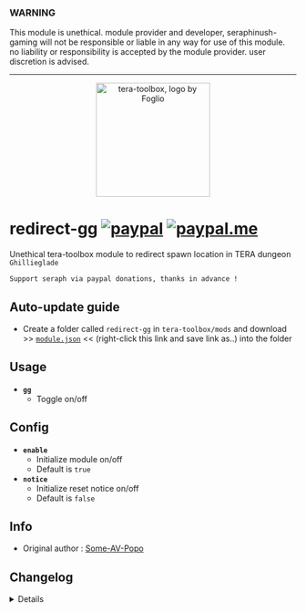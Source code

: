 ### WARNING
This module is unethical. module provider and developer, seraphinush-gaming will not be responsible or liable in any way for use of this module. no liability or responsibility is accepted by the module provider. user discretion is advised.

---

<p align="center">
<a href="#">
<img src="https://github.com/seraphinush-gaming/pastebin/blob/master/logo_ttb_trans.png?raw=true" width="200" height="200" alt="tera-toolbox, logo by Foglio" />
</a>
</p>

# redirect-gg [![paypal](https://img.shields.io/badge/paypal-donate-333333.svg?colorA=253B80&colorB=333333)](https://www.paypal.com/cgi-bin/webscr?cmd=_s-xclick&hosted_button_id=B7QQJZV9L5P2J&source=url) [![paypal.me](https://img.shields.io/badge/paypal.me-donate-333333.svg?colorA=169BD7&colorB=333333)](https://www.paypal.me/seraphinush)
Unethical tera-toolbox module to redirect spawn location in TERA dungeon `Ghillieglade`
```
Support seraph via paypal donations, thanks in advance !
```

## Auto-update guide
- Create a folder called `redirect-gg` in `tera-toolbox/mods` and download >> [`module.json`](https://raw.githubusercontent.com/seraphinush-gaming/redirect-gg/master/module.json) << (right-click this link and save link as..) into the folder

## Usage
- __`gg`__
  - Toggle on/off

## Config
- __`enable`__
  - Initialize module on/off
  - Default is `true`
- __`notice`__
  - Initialize reset notice on/off
  - Default is `false`

## Info
- Original author : [Some-AV-Popo](https://github.com/Some-AV-Popo)

## Changelog
<details>

    1.33
    - Reinstated `tera-game-state`
    1.32
    - Added settings-migrator support
    1.31
    - Removed `tera-game-state` usage
    1.30
    - Added hot-reload support
    1.29
    - Updated for caali-proxy-nextgen
    1.28
    - Added reset notice at Sanctuary
    1.26
    - Removed `Command` require()
    - Removed `tera-game-state` require()
    - Updated to `mod.command`
    - Updated to `mod.game`
    - Updated to `S_SPAWN_ME.3.def`
    1.25
    - Removed font color bloat
    - Added `tera-game-state` dependency
    1.24
    - Added auto-update support
    - Updated to latest tera-data format
    - Refactored config file
    -- Added `enable`
    1.23
    - Updated font color
    1.22
    - Initial online commit

</details>